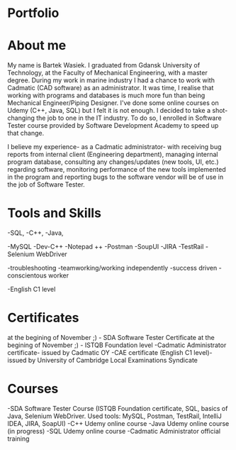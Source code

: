 # Portfolio
# About me

My name is Bartek Wasiek. I graduated from Gdansk University of Technology, at the Faculty of Mechanical Engineering, with a master degree. During my work in marine industry I had a chance to work with Cadmatic (CAD software) as an administrator. It was time, I realise that working with programs and databases is much more fun than being Mechanical Engineer/Piping Designer. I've done some online courses on Udemy (C++, Java, SQL) but I felt it is not enough. I decided to take a shot- changing the job to one in the IT industry. To do so, I enrolled in Software Tester course provided by Software Development Academy to speed up that change.

I believe my experience- as a Cadmatic administrator- with receiving bug reports from internal client (Engineering department), managing internal program database, consulting any changes/updates (new tools, UI, etc.) regarding software, monitoring performance of the new tools implemented in the program and reporting bugs to the software vendor will be of use in the job of Software Tester.

# Tools and Skills

-SQL,
-C++,
-Java,

-MySQL
-Dev-C++
-Notepad ++
-Postman
-SoupUI
-JIRA
-TestRail
-Selenium WebDriver

-troubleshooting
-teamworking/working independently
-success driven
-conscientous worker

-English C1 level

# Certificates
at the begining of November ;) - SDA Software Tester Certificate 
at the begining of November ;) - ISTQB Foundation level
-Cadmatic Administrator certificate- issued by Cadmatic OY
-CAE certificate (English C1 level)- issued by University of Cambridge Local Examinations Syndicate

# Courses
-SDA Software Tester Course (ISTQB Foundation certificate, SQL, basics of Java, Selenium WebDriver. Used tools: MySQL, Postman, TestRail, IntelliJ IDEA, JIRA, SoapUI)
-C++ Udemy online course
-Java Udemy online course (in progress)
-SQL Udemy online course
-Cadmatic Administrator official training
